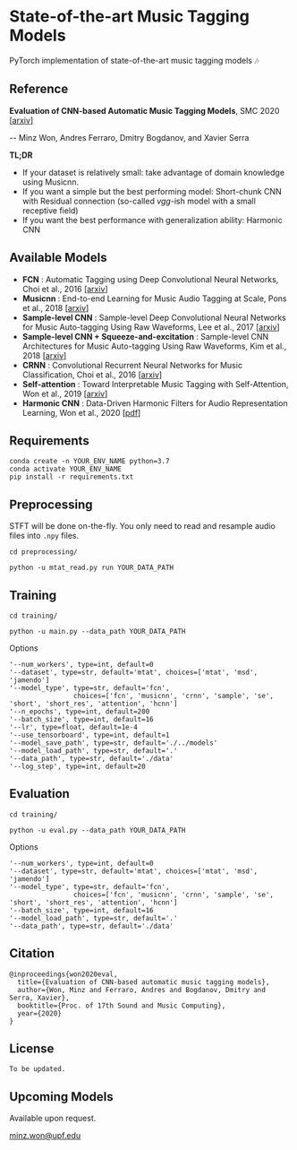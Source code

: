 # State-of-the-art Music Tagging Models


PyTorch implementation of state-of-the-art music tagging models :notes:

## Reference

**Evaluation of CNN-based Automatic Music Tagging Models**, SMC 2020 [[arxiv](https://arxiv.org/abs/2006.00751)]

-- Minz Won, Andres Ferraro, Dmitry Bogdanov, and Xavier Serra


**TL;DR**

- If your dataset is relatively small: take advantage of domain knowledge using Musicnn.
- If you want a simple but the best performing model: Short-chunk CNN with Residual connection (so-called *vgg*-ish model with a small receptive field)
- If you want the best performance with generalization ability: Harmonic CNN




## Available Models
- **FCN** : Automatic Tagging using Deep Convolutional Neural Networks, Choi et al., 2016 [[arxiv](https://arxiv.org/abs/1606.00298)]
- **Musicnn** : End-to-end Learning for Music Audio Tagging at Scale, Pons et al., 2018 [[arxiv](https://arxiv.org/abs/1711.02520)]
- **Sample-level CNN** : Sample-level Deep Convolutional Neural Networks for Music Auto-tagging Using Raw Waveforms, Lee et al., 2017 [[arxiv](https://arxiv.org/abs/1703.01789)]
- **Sample-level CNN + Squeeze-and-excitation** : Sample-level CNN Architectures for Music Auto-tagging Using Raw Waveforms, Kim et al., 2018 [[arxiv](https://arxiv.org/pdf/1710.10451.pdf)]
- **CRNN** : Convolutional Recurrent Neural Networks for Music Classification, Choi et al., 2016 [[arxiv](https://arxiv.org/abs/1609.04243)]
- **Self-attention** : Toward Interpretable Music Tagging with Self-Attention, Won et al., 2019 [[arxiv](https://arxiv.org/abs/1906.04972)]
- **Harmonic CNN** : Data-Driven Harmonic Filters for Audio Representation Learning, Won et al., 2020 [[pdf](https://ccrma.stanford.edu/~urinieto/MARL/publications/ICASSP2020_Won.pdf)]

## Requirements
```
conda create -n YOUR_ENV_NAME python=3.7
conda activate YOUR_ENV_NAME
pip install -r requirements.txt
```


## Preprocessing
STFT will be done on-the-fly. You only need to read and resample audio files into `.npy` files. 

`cd preprocessing/`

`python -u mtat_read.py run YOUR_DATA_PATH`

## Training

`cd training/`

`python -u main.py --data_path YOUR_DATA_PATH`

Options

```
'--num_workers', type=int, default=0
'--dataset', type=str, default='mtat', choices=['mtat', 'msd', 'jamendo']
'--model_type', type=str, default='fcn',
				choices=['fcn', 'musicnn', 'crnn', 'sample', 'se', 'short', 'short_res', 'attention', 'hcnn']
'--n_epochs', type=int, default=200
'--batch_size', type=int, default=16
'--lr', type=float, default=1e-4
'--use_tensorboard', type=int, default=1
'--model_save_path', type=str, default='./../models'
'--model_load_path', type=str, default='.'
'--data_path', type=str, default='./data'
'--log_step', type=int, default=20
```

## Evaluation
`cd training/`

`python -u eval.py --data_path YOUR_DATA_PATH`

Options

```
'--num_workers', type=int, default=0
'--dataset', type=str, default='mtat', choices=['mtat', 'msd', 'jamendo']
'--model_type', type=str, default='fcn',
                choices=['fcn', 'musicnn', 'crnn', 'sample', 'se', 'short', 'short_res', 'attention', 'hcnn']
'--batch_size', type=int, default=16
'--model_load_path', type=str, default='.'
'--data_path', type=str, default='./data'
```

## Citation
```
@inproceedings{won2020eval,
  title={Evaluation of CNN-based automatic music tagging models},
  author={Won, Minz and Ferraro, Andres and Bogdanov, Dmitry and Serra, Xavier},
  booktitle={Proc. of 17th Sound and Music Computing},
  year={2020}
}
```

## License
```
To be updated.
```


## Upcoming Models
Available upon request.

minz.won@upf.edu